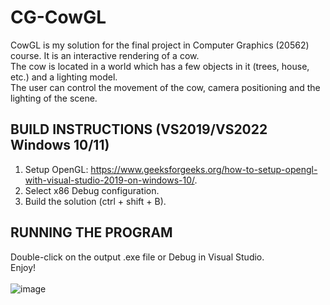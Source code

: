 # CG-CowGL
CowGL is my solution for the final project in Computer Graphics (20562) course. It is an interactive rendering of a cow. </br>
The cow is located in a world which has a few objects in it (trees, house, etc.) and a lighting model. </br>
The user can control the movement of the cow, camera positioning and the lighting of the scene.
## BUILD INSTRUCTIONS (VS2019/VS2022 Windows 10/11)
1. Setup OpenGL: https://www.geeksforgeeks.org/how-to-setup-opengl-with-visual-studio-2019-on-windows-10/.
2. Select x86 Debug configuration.
3. Build the solution (ctrl + shift + B).
## RUNNING THE PROGRAM
Double-click on the output .exe file or Debug in Visual Studio. </br>
Enjoy! </br> </br>
![image](https://github.com/0rokuSaki/CG-CowGL/assets/54452602/a1472d6f-d7a0-4fd7-8676-e5d6ed03ae1d)

